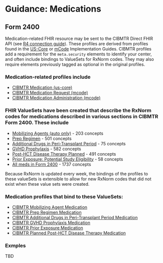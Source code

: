 # Guidance: Medications

## Form 2400
Medication-related FHIR resource may be sent to the CIBMTR Direct FHIR API (see [R4 connection guide](Connection-Guide.html)). These profiles are derived from profiles found in the [US-Core](https://hl7.org/fhir/us/core/) or [mCode](https://hl7.org/fhir/us/mcode/) Implementation Guides. CIBMTR profiles add a requirement for the `meta.security` elements to identify your center, and often include bindings to ValueSets for RxNorm codes. They may also require elements previously tagged as optional in the original profiles.

### Medication-related profiles include
- [CIBMTR Medication (us-core)](StructureDefinition-cibmtr-medication.html)
- [CIBMTR Medication Request (mcode)](StructureDefinition-cibmtr-medication-request.html)
- [CIBMTR Medication Administration (mcode)](StructureDefinition-cibmtr-medication-administration.html)
  

### FHIR ValueSets have been created that describe the RxNorm codes for medications described in various sections in CIBMTR Form 2400. These include
- [Mobilizing Agents (auto only)](ValueSet-med-mobilizing-agents-vs.html) - 203 concepts
- [Prep Regimen](ValueSet-med-prep-regimen-vs.html) - 501 concepts
- [Additional Drugs in Peri-Transplant Period](ValueSet-med-addition-peri-transplant-vs.html) - 75 concepts
- [GVHD Prophylaxis](ValueSet-med-gvhd-prophylaxis-vs.html) - 582 concepts
- [Post-HCT Disease Therapy Planned](ValueSet-med-post-hct-disease-therapy-planned-vs.html) - 491 concepts
- [Prior Exposure: Potential Study Eligibility](ValueSet-med-prior-exposure-vs.html) - 58 concepts
- [All meds in Form 2400](ValueSet-med-all-form2400-vs.html) - 1737 concepts

Because RxNorm is updated every week, the bindings of the profiles to these valueSets is extensible to allow for new RxNorm codes that did not exist when these value sets were created.

### Medication profiles that bind to these ValueSets:
- [CIBMTR Mobilizing Agent Medication](StructureDefinition-cibmtr-mobilizing-agent-medication.html)
- [CIBMTR Prep Regimen Medication](StructureDefinition-cibmtr-prep-regimen-medication.html)
- [CIBMTR Additional Drugs in Peri-Transplant Period Medication](StructureDefinition-cibmtr-additional-peri-transplant-medication.html)
- [CIBMTR GVHD Prophylaxis Medication](StructureDefinition-cibmtr-gvhd-prophylaxis-medication.html) 
- [CIBMTR Prior Exposure Medication](StructureDefinition-cibmtr-prior-exposure-medication.html)
- [CIBMTR Planned Post-HCT Disease Therapy Medication](StructureDefinition-cibmtr-post-hct-disease-therapy-planned-medication.html)

### Exmples
TBD
